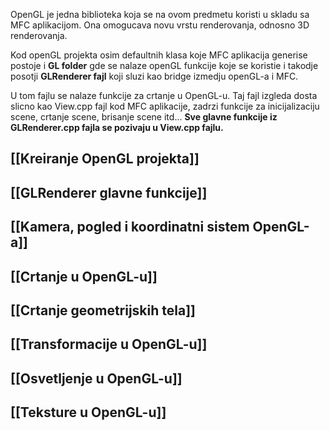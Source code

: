 
OpenGL je jedna biblioteka koja se na ovom predmetu koristi u skladu sa MFC aplikacijom. Ona omogucava novu vrstu renderovanja, odnosno 3D renderovanja.

Kod openGL projekta osim defaultnih klasa koje MFC aplikacija generise postoje i **GL folder** gde se nalaze openGL funkcije koje se koristie i takodje posotji **GLRenderer fajl** koji sluzi kao bridge izmedju openGL-a i MFC.

U tom fajlu se nalaze funkcije za crtanje u OpenGL-u. Taj fajl izgleda dosta slicno kao View.cpp fajl kod MFC aplikacije, zadrzi funkcije za inicijalizaciju scene, crtanje scene, brisanje scene itd...
**Sve glavne funkcije iz GLRenderer.cpp fajla se pozivaju u View.cpp fajlu.**

## [[Kreiranje OpenGL projekta]]

## [[GLRenderer glavne funkcije]]

## [[Kamera, pogled i koordinatni sistem OpenGL-a]]

## [[Crtanje u OpenGL-u]]
## [[Crtanje geometrijskih tela]]

## [[Transformacije u OpenGL-u]]

## [[Osvetljenje u OpenGL-u]]

## [[Teksture u OpenGL-u]]